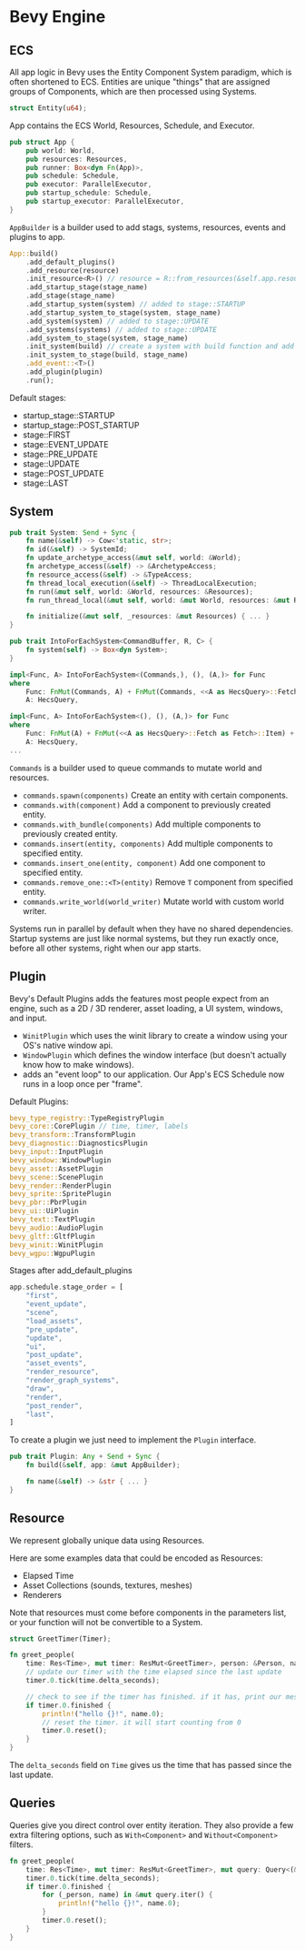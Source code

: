 # Bevy Engine

## ECS

All app logic in Bevy uses the Entity Component System paradigm, which is often shortened to ECS. 
Entities are unique "things" that are assigned groups of Components, which are then processed using Systems.

```rust
struct Entity(u64);
```

App contains the ECS World, Resources, Schedule, and Executor.

```rust
pub struct App {
    pub world: World,
    pub resources: Resources,
    pub runner: Box<dyn Fn(App)>,
    pub schedule: Schedule,
    pub executor: ParallelExecutor,
    pub startup_schedule: Schedule,
    pub startup_executor: ParallelExecutor,
}
```

`AppBuilder` is a builder used to add stags, systems, resources, events and plugins to app.

```rust
App::build()
    .add_default_plugins()
    .add_resource(resource)
    .init_resource<R>() // resource = R::from_resources(&self.app.resources)
    .add_startup_stage(stage_name)
    .add_stage(stage_name)
    .add_startup_system(system) // added to stage::STARTUP
    .add_startup_system_to_stage(system, stage_name)
    .add_system(system) // added to stage::UPDATE
    .add_systems(systems) // added to stage::UPDATE
    .add_system_to_stage(system, stage_name)
    .init_system(build) // create a system with build function and add to stage::UPDATE
    .init_system_to_stage(build, stage_name)
    .add_event::<T>()
    .add_plugin(plugin)
    .run();
```

Default stages:
- startup_stage::STARTUP
- startup_stage::POST_STARTUP
- stage::FIRST
- stage::EVENT_UPDATE
- stage::PRE_UPDATE
- stage::UPDATE
- stage::POST_UPDATE
- stage::LAST

## System

```rust
pub trait System: Send + Sync {
    fn name(&self) -> Cow<'static, str>;
    fn id(&self) -> SystemId;
    fn update_archetype_access(&mut self, world: &World);
    fn archetype_access(&self) -> &ArchetypeAccess;
    fn resource_access(&self) -> &TypeAccess;
    fn thread_local_execution(&self) -> ThreadLocalExecution;
    fn run(&mut self, world: &World, resources: &Resources);
    fn run_thread_local(&mut self, world: &mut World, resources: &mut Resources);

    fn initialize(&mut self, _resources: &mut Resources) { ... }
}

pub trait IntoForEachSystem<CommandBuffer, R, C> {
    fn system(self) -> Box<dyn System>;
}

impl<Func, A> IntoForEachSystem<(Commands,), (), (A,)> for Func
where
    Func: FnMut(Commands, A) + FnMut(Commands, <<A as HecsQuery>::Fetch as Fetch>::Item) + Send + Sync + 'static,
    A: HecsQuery, 

impl<Func, A> IntoForEachSystem<(), (), (A,)> for Func
where
    Func: FnMut(A) + FnMut(<<A as HecsQuery>::Fetch as Fetch>::Item) + Send + Sync + 'static,
    A: HecsQuery, 
...
```

`Commands` is a builder used to queue commands to mutate world and resources.

- `commands.spawn(components)` Create an entity with certain components.
- `commands.with(component)` Add a component to previously created entity.
- `commands.with_bundle(components)` Add multiple components to previously created entity.
- `commands.insert(entity, components)` Add multiple components to specified entity.
- `commands.insert_one(entity, component)` Add one component to specified entity.  
- `commands.remove_one::<T>(entity)` Remove `T` component from specified entity.
- `commands.write_world(world_writer)` Mutate world with custom world writer.

Systems run in parallel by default when they have no shared dependencies.
Startup systems are just like normal systems, but they run exactly once, before all other systems, right when our app starts.

## Plugin

Bevy's Default Plugins adds the features most people expect from an engine, such as a 2D / 3D renderer, asset loading, a UI system, windows, and input.

- `WinitPlugin` which uses the winit library to create a window using your OS's native window api.
- `WindowPlugin` which defines the window interface (but doesn't actually know how to make windows).
- adds an "event loop" to our application. Our App's ECS Schedule now runs in a loop once per "frame".

Default Plugins:
```rust
bevy_type_registry::TypeRegistryPlugin
bevy_core::CorePlugin // time, timer, labels
bevy_transform::TransformPlugin
bevy_diagnostic::DiagnosticsPlugin
bevy_input::InputPlugin
bevy_window::WindowPlugin
bevy_asset::AssetPlugin
bevy_scene::ScenePlugin
bevy_render::RenderPlugin
bevy_sprite::SpritePlugin
bevy_pbr::PbrPlugin
bevy_ui::UiPlugin
bevy_text::TextPlugin
bevy_audio::AudioPlugin
bevy_gltf::GltfPlugin
bevy_winit::WinitPlugin
bevy_wgpu::WgpuPlugin
```

Stages after add_default_plugins
```rust
app.schedule.stage_order = [
    "first",
    "event_update",
    "scene",
    "load_assets",
    "pre_update",
    "update",
    "ui",
    "post_update",
    "asset_events",
    "render_resource",
    "render_graph_systems",
    "draw",
    "render",
    "post_render",
    "last",
]
```

To create a plugin we just need to implement the `Plugin` interface.

```rust
pub trait Plugin: Any + Send + Sync {
    fn build(&self, app: &mut AppBuilder);

    fn name(&self) -> &str { ... }
}
```

## Resource

We represent globally unique data using Resources.

Here are some examples data that could be encoded as Resources:

- Elapsed Time
- Asset Collections (sounds, textures, meshes)
- Renderers

Note that resources must come before components in the parameters list, or your function will not be convertible to a System.

```rust
struct GreetTimer(Timer);

fn greet_people(
    time: Res<Time>, mut timer: ResMut<GreetTimer>, person: &Person, name: &Name) {
    // update our timer with the time elapsed since the last update
    timer.0.tick(time.delta_seconds);

    // check to see if the timer has finished. if it has, print our message
    if timer.0.finished {
        println!("hello {}!", name.0);
        // reset the timer. it will start counting from 0
        timer.0.reset();
    }
}
```

The `delta_seconds` field on `Time` gives us the time that has passed since the last update.

## Queries

Queries give you direct control over entity iteration. They also provide a few extra filtering options, such as `With<Component>` and `Without<Component>` filters.

```rust
fn greet_people(
    time: Res<Time>, mut timer: ResMut<GreetTimer>, mut query: Query<(&Person, &Name)>) {
    timer.0.tick(time.delta_seconds);
    if timer.0.finished {
        for (_person, name) in &mut query.iter() {
            println!("hello {}!", name.0);
        }
        timer.0.reset();
    }
}
```